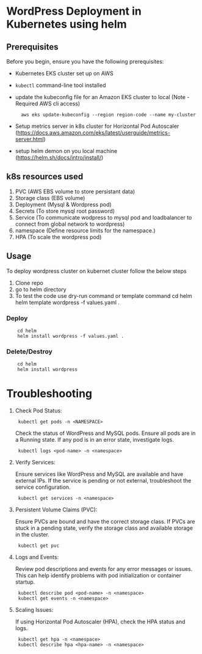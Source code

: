 # WordPress Deployment in Kubernetes using helm 

## Prerequisites

Before you begin, ensure you have the following prerequisites:

- Kubernetes EKS cluster set up on AWS
- `kubectl` command-line tool installed
- update the  kubeconfig file for an Amazon EKS cluster to local (Note - Required AWS cli access)
    
        aws eks update-kubeconfig --region region-code --name my-cluster
- Setup metrics server in k8s cluster for  Horizontal Pod Autoscaler (https://docs.aws.amazon.com/eks/latest/userguide/metrics-server.html)
- setup helm demon on you local machine (https://helm.sh/docs/intro/install/)

## k8s resources used 
1. PVC (AWS EBS volume to store persistant data)
2. Storage class (EBS volume)
3. Deployment (Mysql & Wordpress pod)
4. Secrets (To store mysql root password)
5. Service (To communicate wodpress to mysql pod and loadbalancer to connect from global network to wordpress)
6. namespace (Define resource limits for the namespace.)
7. HPA (To scale the wordpress pod)

## Usage
To deploy wordpress cluster on kubernet cluster follow the below steps

1. Clone repo
2. go to helm directory
3. To test the code use dry-run command or template command
        cd helm
        helm  template wordpress -f values.yaml .
        
### Deploy
        cd helm
        helm install wordpress -f values.yaml .
### Delete/Destroy 
        cd helm
        helm install wordpress


# Troubleshooting 
1. Check Pod Status:

        kubectl get pods -n <NAMESPACE>
 
   Check the status of WordPress and MySQL pods. Ensure all pods are in a Running state. If any pod is in an error state, investigate logs.
       
        kubectl logs <pod-name> -n <namespace>

2. Verify Services:
    
    Ensure services like WordPress and MySQL are available and have external IPs. If the service is pending or not external, troubleshoot the service configuration.

        kubectl get services -n <namespace>

3. Persistent Volume Claims (PVC):
    
    Ensure PVCs are bound and have the correct storage class. If PVCs are stuck in a pending state, verify the storage class and available storage in the cluster.
    
        kubectl get pvc

4. Logs and Events:

   Review pod descriptions and events for any error messages or issues. This can help identify problems with pod initialization or container startup.

        kubectl describe pod <pod-name> -n <namespace>
        kubectl get events -n <namespace>
    
5. Scaling Issues:

    If using Horizontal Pod Autoscaler (HPA), check the HPA status and logs.

        kubectl get hpa -n <namespace>
        kubectl describe hpa <hpa-name> -n <namespace>
